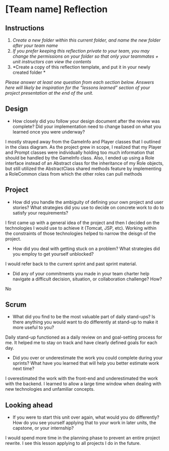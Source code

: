 # [Team name] Reflection

## Instructions

1. *Create a new folder within this current folder, and name the new folder
   after your team name*
2. *If you prefer keeping this reflection private to your team, you may change
   the permissions on your folder so that only your teammates + unit instructors
   can view the contents*
3. *Create a copy of this reflection template, and put it in your newly created
   folder *

*Please answer at least one question from each section below. Answers here will
likely be inspiration for the “lessons learned” section of your project
presentation at the end of the unit.*

## Design

* How closely did you follow your design document after the review was complete?
Did your implementation need to change based on what you learned once you were
underway? 

I mostly strayed away from the GameInfo and Player classes that I outlined in the class diagram. As the project grew in scope, I realized that my Player and Prompt classes were individually holding too much information that should be handled by the GameInfo class. Also, I ended up using a Role interface instead of an Abstract class for the inheritance of my Role objects, but still utilized the AbstractClass shared methods feature by implementing a RoleCommon class from which the other roles can pull methods 

## Project

* How did you handle the ambiguity of defining your own project and user
  stories? What strategies did you use to decide on concrete work to do to
  satisfy your requirements?

I first came up with a general idea of the project and then I decided on the technologies I would use to achieve it (Tomcat, JSP, etc). Working within the constraints of those technologies helped to narrow the deisgn of the project. 

* How did you deal with getting stuck on a problem? What strategies did you
  employ to get yourself unblocked?

I would refer back to the current sprint and past sprint material. 

* Did any of your commitments you made in your team charter help navigate a
  difficult decision, situation, or collaboration challenge? How?

No

## Scrum

* What did you find to be the most valuable part of daily stand-ups? Is there
  anything you would want to do differently at stand-up to make it more useful
  to you?

Daily stand-up functioned as a daily review on and goal-setting process for me. It helped me to stay on track and have clearly defined goals for each day. 

* Did you over or underestimate the work you could complete during your sprints?
  What have you learned that will help you better estimate work next time?

I overestimated the work with the front-end and underestimated the work with the backend. I learned to allow a large time window when dealing with new technologies and unfamiliar concepts. 

## Looking ahead

* If you were to start this unit over again, what would you do differently? How
  do you see yourself applying that to your work in later units, the capstone,
  or your internship?

I would spend more time in the planning phase to prevent an entire project rewrite. I see this lesson applying to all projects I do in the future. 